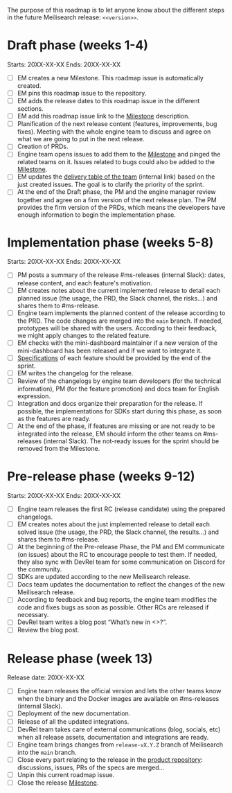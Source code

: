 The purpose of this roadmap is to let anyone know about the different steps in the future Meilisearch release: `<<version>>`.

# Draft phase (weeks 1-4)

Starts: 20XX-XX-XX
Ends: 20XX-XX-XX


- [ ] EM creates a new Milestone. This roadmap issue is automatically created.
- [ ] EM pins this roadmap issue to the repository.
- [ ] EM adds the release dates to this roadmap issue in the different sections.
- [ ] EM add this roadmap issue link to the [Milestone](https://github.com/meilisearch/meilisearch/milestone/<<milestone_id>>) description.
- [ ] Planification of the next release content (features, improvements, bug fixes). Meeting with the whole engine team to discuss and agree on what we are going to put in the next release.
- [ ] Creation of PRDs.
- [ ] Engine team opens issues to add them to the [Milestone](https://github.com/meilisearch/meilisearch/milestone/<<milestone_id>>) and pinged the related teams on it. Issues related to bugs could also be added to the [Milestone](https://github.com/meilisearch/meilisearch/milestone/<<milestone_id>>).
- [ ] EM updates the [delivery table of the team](https://www.notion.so/meilisearch/a30db6857c884703b25d6fcd625b97d2?v=a4b5caebc49c4d73a4526c0e51be6f23) (internal link) based on the just created issues. The goal is to clarify the priority of the sprint.
- [ ] At the end of the Draft phase, the PM and the engine manager review together and agree on a firm version of the next release plan. The PM provides the firm version of the PRDs, which means the developers have enough information to begin the implementation phase.

# Implementation phase (weeks 5-8)

Starts: 20XX-XX-XX
Ends: 20XX-XX-XX

- [ ] PM posts a summary of the release #ms-releases (internal Slack): dates, release content, and each feature's motivation.
- [ ] EM creates notes about the current implemented release to detail each planned issue (the usage, the PRD, the Slack channel, the risks...) and shares them to #ms-release.
- [ ] Engine team implements the planned content of the release according to the PRD. The code changes are merged into the `main` branch. If needed, prototypes will be shared with the users. According to their feedback, we might apply changes to the related feature.
- [ ] EM checks with the mini-dashboard maintainer if a new version of the mini-dashboard has been released and if we want to integrate it.
- [ ] [Specifications](https://github.com/meilisearch/specifications/pulls) of each feature should be provided by the end of the sprint.
- [ ] EM writes the changelog for the release.
- [ ] Review of the changelogs by engine team developers (for the technical information), PM (for the feature promotion) and docs team for English expression.
- [ ] Integration and docs organize their preparation for the release. If possible, the implementations for SDKs start during this phase, as soon as the features are ready.
- [ ] At the end of the phase, if features are missing or are not ready to be integrated into the release, EM should inform the other teams on #ms-releases (internal Slack). The not-ready issues for the sprint should be removed from the Milestone.

# Pre-release phase (weeks 9-12)

Starts: 20XX-XX-XX
Ends: 20XX-XX-XX

- [ ] Engine team releases the first RC (release candidate) using the prepared changelogs.
- [ ] EM creates notes about the just implemented release to detail each solved issue (the usage, the PRD, the Slack channel, the results...) and shares them to #ms-release.
- [ ] At the beginning of the Pre-release Phase, the PM and EM communicate (on issues) about the RC to encourage people to test them. If needed, they also sync with DevRel team for some communication on Discord for the community.
- [ ] SDKs are updated according to the new Meilisearch release.
- [ ] Docs team updates the documentation to reflect the changes of the new Meilisearch release.
- [ ] According to feedback and bug reports, the engine team modifies the code and fixes bugs as soon as possible. Other RCs are released if necessary.
- [ ] DevRel team writes a blog post “What’s new in <<version>>?”.
- [ ] Review the blog post.

# Release phase (week 13)

Release date: 20XX-XX-XX

- [ ] Engine team releases the official version and lets the other teams know when the binary and the Docker images are available on #ms-releases (internal Slack).
- [ ] Deployment of the new documentation.
- [ ] Release of all the updated integrations.
- [ ] DevRel team takes care of external communications (blog, socials, etc) when all release assets, documentation and integrations are ready.
- [ ] Engine team brings changes from `release-vX.Y.Z` branch of Meilisearch into the `main` branch.
- [ ] Close every part relating to the release in the [product repository](https://github.com/meilisearch/product/): discussions, issues, PRs of the specs are merged...
- [ ] Unpin this current roadmap issue.
- [ ] Close the release [Milestone](https://github.com/meilisearch/meilisearch/milestone/<<milestone_id>>).
